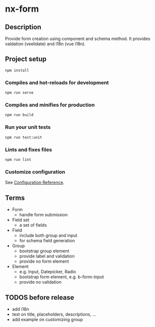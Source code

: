 # nx-form

## Description
Provide form creation using component and schema method. It provides valdation (veelidate) and i18n (vue i18n).

## Project setup
```
npm install
```

### Compiles and hot-reloads for development
```
npm run serve
```

### Compiles and minifies for production
```
npm run build
```

### Run your unit tests
```
npm run test:unit
```

### Lints and fixes files
```
npm run lint
```

### Customize configuration
See [Configuration Reference](https://cli.vuejs.org/config/).

## Terms
- Form
  - handle form submission
- Field set
  - a set of fields
- Field
  - include both group and input
  - for schema field generation
- Group
  - bootstrap group element
  - provide label and validation
  - provide no form element
- Element
  - e.g. Input, Datepicker, Radio
  - bootstrap form element, e.g. b-form-input
  - provide no validation

## TODOS before release
- add i18n
- test on title, placeholders, descriptions, ...
- add example on customizing group
